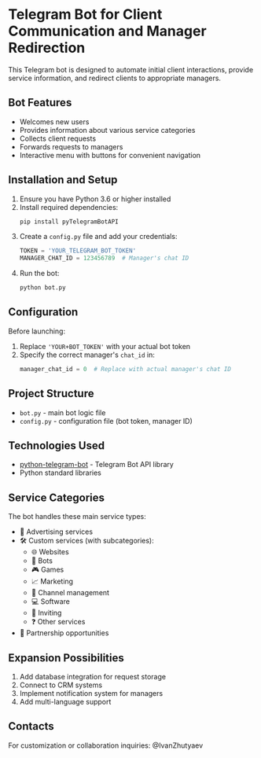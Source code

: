 # Telegram Bot for Client Communication and Manager Redirection

This Telegram bot is designed to automate initial client interactions, provide service information, and redirect clients to appropriate managers.

## Bot Features

- Welcomes new users
- Provides information about various service categories
- Collects client requests
- Forwards requests to managers
- Interactive menu with buttons for convenient navigation

## Installation and Setup

1. Ensure you have Python 3.6 or higher installed
2. Install required dependencies:
   ```bash
   pip install pyTelegramBotAPI
   ```
3. Create a `config.py` file and add your credentials:
   ```python
   TOKEN = 'YOUR_TELEGRAM_BOT_TOKEN'
   MANAGER_CHAT_ID = 123456789  # Manager's chat ID
   ```
4. Run the bot:
   ```bash
   python bot.py
   ```

## Configuration

Before launching:

1. Replace `'YOUR+BOT_TOKEN'` with your actual bot token
2. Specify the correct manager's `chat_id` in:
   ```python
   manager_chat_id = 0  # Replace with actual manager's chat ID
   ```

## Project Structure

- `bot.py` - main bot logic file
- `config.py` - configuration file (bot token, manager ID)

## Technologies Used

- [python-telegram-bot](https://github.com/eternnoir/pyTelegramBotAPI) - Telegram Bot API library
- Python standard libraries

## Service Categories

The bot handles these main service types:
- 📢 Advertising services
- 🛠 Custom services (with subcategories):
  - 🌐 Websites
  - 🤖 Bots
  - 🎮 Games
  - 📈 Marketing
  - 📢 Channel management
  - 💻 Software
  - 👥 Inviting
  - ❓ Other services
- 🤝 Partnership opportunities

## Expansion Possibilities

1. Add database integration for request storage
2. Connect to CRM systems
3. Implement notification system for managers
4. Add multi-language support

## Contacts

For customization or collaboration inquiries: @IvanZhutyaev
